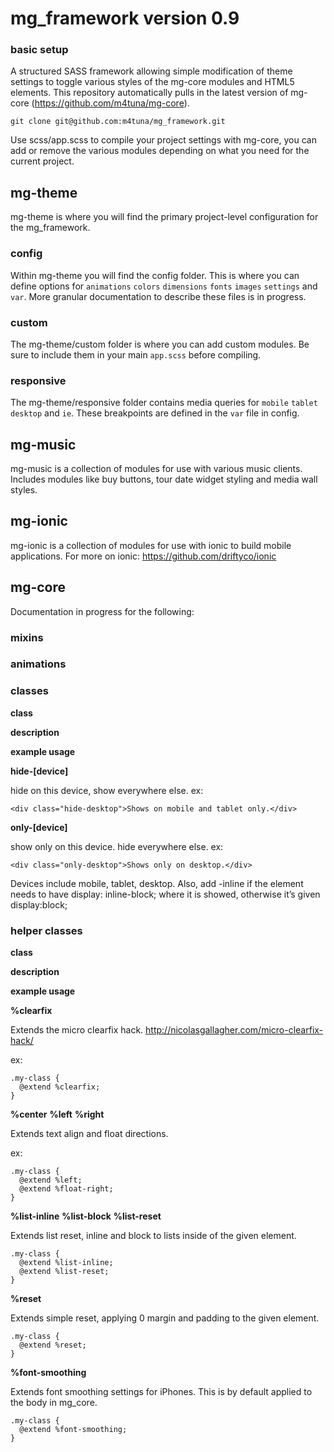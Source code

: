 # mg_framework version 0.9

### basic setup

A structured SASS framework allowing simple modification of theme settings to toggle various styles of the mg-core modules and HTML5 elements. This repository automatically pulls in the latest version of mg-core (https://github.com/m4tuna/mg-core).
  
`git clone git@github.com:m4tuna/mg_framework.git`


Use scss/app.scss to compile your project settings with mg-core, you can add or remove the various modules depending on what you need for the current project. 

## mg-theme

mg-theme is where you will find the primary project-level configuration for the mg_framework.

### config

Within mg-theme you will find the config folder. This is where you can define options for `animations` `colors` `dimensions` `fonts` `images` `settings` and `var`. More granular documentation to describe these files is in progress.

### custom

The mg-theme/custom folder is where you can add custom modules. Be sure to include them in your main `app.scss` before compiling.

### responsive

The mg-theme/responsive folder contains media queries for `mobile` `tablet` `desktop` and `ie`. These breakpoints are defined in the `var` file in config.

## mg-music

mg-music is a collection of modules for use with various music clients. Includes modules like buy buttons, tour date widget styling and media wall styles.

## mg-ionic

mg-ionic is a collection of modules for use with ionic to build mobile applications. For more on ionic: https://github.com/driftyco/ionic

## mg-core

Documentation in progress for the following: 

### mixins
### animations

### classes

**class**

**description**

**example usage**


**hide-[device]**

hide on this device, show everywhere else.
ex:

`<div class="hide-desktop">Shows on mobile and tablet only.</div>`

**only-[device]**

show only on this device. hide everywhere else.
ex:

`<div class="only-desktop">Shows only on desktop.</div>`


Devices include mobile, tablet, desktop. Also, add -inline if the element needs to have display: inline-block; where it is showed, otherwise it’s given display:block;
### helper classes

**class**

**description**

**example usage**


**%clearfix**

Extends the micro clearfix hack. http://nicolasgallagher.com/micro-clearfix-hack/

ex:

```
.my-class {
  @extend %clearfix;
}
```


**%center**
**%left**
**%right**


Extends text align and float directions.

ex:

```
.my-class {
  @extend %left;
  @extend %float-right;
}
```


**%list-inline**
**%list-block**
**%list-reset**

Extends list reset, inline and block to lists inside of the given element.

```
.my-class {
  @extend %list-inline;
  @extend %list-reset;
}
```


**%reset**

Extends simple reset, applying 0 margin and padding to the given element.

```
.my-class {
  @extend %reset;
}
```

**%font-smoothing**

Extends font smoothing settings for iPhones. This is by default applied to the body in mg_core.

```
.my-class {
  @extend %font-smoothing;
}
```

